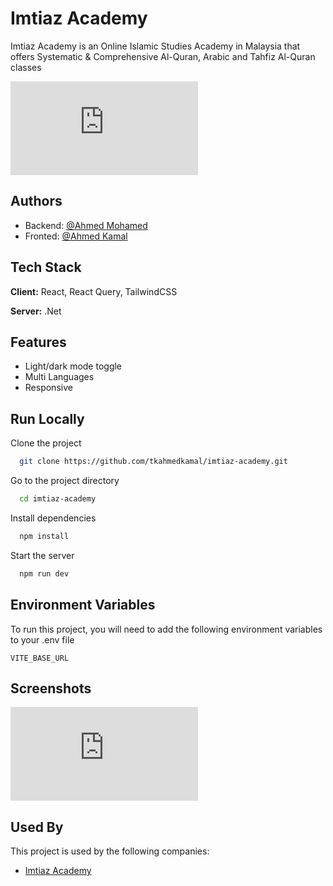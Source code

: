 
# Imtiaz Academy

Imtiaz Academy is an Online Islamic Studies Academy in Malaysia that offers Systematic & Comprehensive Al-Quran, Arabic and Tahfiz Al-Quran classes

![Logo](https://mrkzgulfup.com/do.php?img=22882)


## Authors

- Backend: [@Ahmed Mohamed](https://www.facebook.com/ahmed.m.abdelhady.7)
- Fronted: [@Ahmed Kamal](https://www.facebook.com/tkahmedkamal/)


## Tech Stack

**Client:** React, React Query, TailwindCSS

**Server:** .Net


## Features

- Light/dark mode toggle
- Multi Languages
- Responsive

## Run Locally

Clone the project

```bash
  git clone https://github.com/tkahmedkamal/imtiaz-academy.git
```

Go to the project directory

```bash
  cd imtiaz-academy
```

Install dependencies

```bash
  npm install
```

Start the server

```bash
  npm run dev
```


## Environment Variables

To run this project, you will need to add the following environment variables to your .env file

`VITE_BASE_URL`


## Screenshots

![App Screenshot](https://mrkzgulfup.com/do.php?img=22880)


## Used By

This project is used by the following companies:

- [Imtiaz Academy](https://imtiazacademy.com.my/en/)

